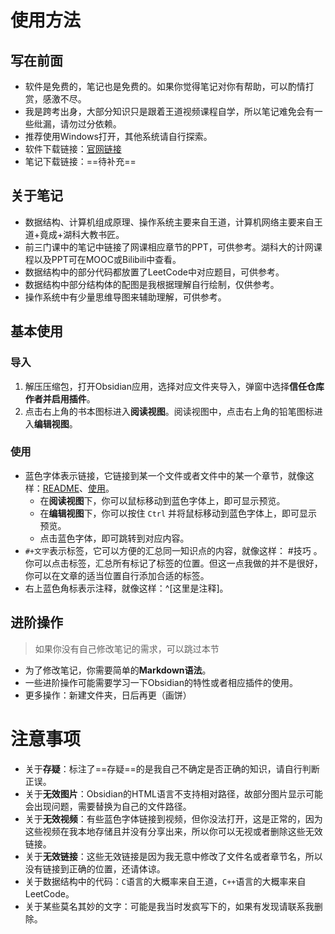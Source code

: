 # 使用方法

## 写在前面

- 软件是免费的，笔记也是免费的。如果你觉得笔记对你有帮助，可以酌情打赏，感激不尽。
- 我是跨考出身，大部分知识只是跟着王道视频课程自学，所以笔记难免会有一些纰漏，请勿过分依赖。
- 推荐使用Windows打开，其他系统请自行探索。
- 软件下载链接：[官网链接](https://obsidian.md/download)
- 笔记下载链接：==待补充==

## 关于笔记

- 数据结构、计算机组成原理、操作系统主要来自王道，计算机网络主要来自王道+竟成+湖科大教书匠。
- 前三门课中的笔记中链接了网课相应章节的PPT，可供参考。湖科大的计网课程以及PPT可在MOOC或Bilibili中查看。
- 数据结构中的部分代码都放置了LeetCode中对应题目，可供参考。
- 数据结构中部分结构体的配图是我根据理解自行绘制，仅供参考。
- 操作系统中有少量思维导图来辅助理解，可供参考。

## 基本使用

### 导入

1. 解压压缩包，打开Obsidian应用，选择对应文件夹导入，弹窗中选择**信任仓库作者并启用插件**。
2. 点击右上角的书本图标进入**阅读视图**。阅读视图中，点击右上角的铅笔图标进入**编辑视图**。

### 使用

- 蓝色字体表示链接，它链接到某一个文件或者文件中的某一个章节，就像这样：[README](README.md)、[使用](README.md#使用)。
	- 在**阅读视图**下，你可以鼠标移动到蓝色字体上，即可显示预览。
	- 在**编辑视图**下，你可以按住 `Ctrl` 并将鼠标移动到蓝色字体上，即可显示预览。
	- 点击蓝色字体，即可跳转到对应内容。
- `#+文字`表示标签，它可以方便的汇总同一知识点的内容，就像这样： #技巧 。你可以点击标签，汇总所有标记了标签的位置。但这一点我做的并不是很好，你可以在文章的适当位置自行添加合适的标签。
- 右上蓝色角标表示注释，就像这样：^[这里是注释]。

## 进阶操作

> 如果你没有自己修改笔记的需求，可以跳过本节

- 为了修改笔记，你需要简单的**Markdown语法**。
- 一些进阶操作可能需要学习一下Obsidian的特性或者相应插件的使用。
- 更多操作：新建文件夹，日后再更（画饼）

# 注意事项

* 关于**存疑**：标注了==存疑==的是我自己不确定是否正确的知识，请自行判断正误。
* 关于**无效图片**：Obsidian的HTML语言不支持相对路径，故部分图片显示可能会出现问题，需要替换为自己的文件路径。
* 关于**无效视频**：有些蓝色字体链接到视频，但你没法打开，这是正常的，因为这些视频在我本地存储且并没有分享出来，所以你可以无视或者删除这些无效链接。
* 关于**无效链接**：这些无效链接是因为我无意中修改了文件名或者章节名，所以没有链接到正确的位置，还请体谅。
* 关于数据结构中的代码：`C`语言的大概率来自王道，`C++`语言的大概率来自LeetCode。
* 关于某些莫名其妙的文字：可能是我当时发疯写下的，如果有发现请联系我删除。